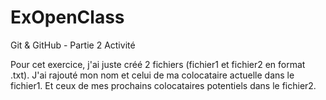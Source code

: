 # ExOpenClass
Git &amp; GitHub - Partie 2 Activité

Pour cet exercice, j'ai juste créé 2 fichiers (fichier1 et fichier2 en format .txt).
J'ai rajouté mon nom et celui de ma colocataire actuelle dans le fichier1.
Et ceux de mes prochains colocataires potentiels dans le fichier2.
